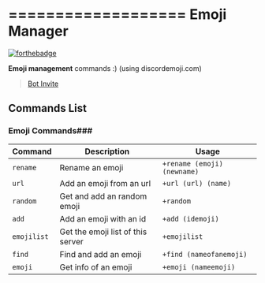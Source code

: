 ===================
**Emoji Manager**
===================

[![forthebadge](https://forthebadge.com/images/featured/featured-gluten-free.svg)](https://forthebadge.com)

**Emoji management** commands :) (using discordemoji.com)

>[Bot Invite](https://discordapp.com/api/oauth2/authorize?client_id=515193679732801536&permissions=1073741824&scope=bot)

Commands List
-------------------

### Emoji Commands###
Command | Description | Usage
--- | --- | ---
`rename` | Rename an emoji | `+rename (emoji) (newname)`
`url` | Add an emoji from an url | `+url (url) (name)`
`random` | Get and add an random emoji | `+random`
`add` | Add an emoji with an id | `+add (idemoji)`
`emojilist` | Get the emoji list of this server | `+emojilist`
`find` | Find and add an emoji | `+find (nameofanemoji)`
`emoji` | Get info of an emoji | `+emoji (nameemoji)`
